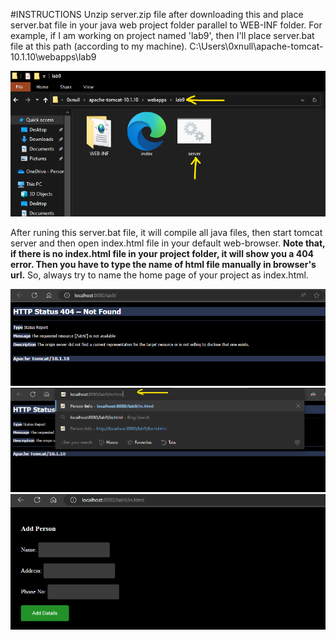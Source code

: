 #INSTRUCTIONS
Unzip server.zip file after downloading this and place server.bat file in your java web project folder parallel to WEB-INF folder. For example, if I am working on project named 'lab9', then I'll place server.bat file at this path (according to my machine).
C:\Users\0xnull\apache-tomcat-10.1.10\webapps\lab9

![img](/images/1.png)

After runing this server.bat file, it will compile all java files, then start tomcat server and then open index.html file in your default web-browser. **Note that, if there is no index.html file in your project folder, it will show you a 404 error. Then you have to type the name of html file manually in browser's url.** So, always try to name the home page of your project as index.html.

![img](/images/2.png)
![img](/images/3.png)
![img](/images/4.png)
